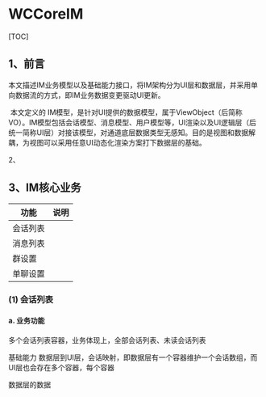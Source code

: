 # WCCoreIM

[TOC]

## 1、前言

​        本文描述IM业务模型以及基础能力接口，将IM架构分为UI层和数据层，并采用单向数据流的方式，即IM业务数据变更驱动UI更新。

​        本文定义的 IM模型，是针对UI提供的数据模型，属于ViewObject（后简称VO）。IM模型包括会话模型、消息模型、用户模型等，UI渲染以及UI逻辑层（后统一简称UI层）对接该模型，对通道底层数据类型无感知。目的是视图和数据解耦，为视图可以采用任意UI动态化渲染方案打下数据层的基础。



2、



## 3、IM核心业务



| 功能     | 说明 |
| -------- | ---- |
| 会话列表 |      |
| 消息列表 |      |
| 群设置   |      |
| 单聊设置 |      |



### (1) 会话列表

#### a. 业务功能

多个会话列表容器，业务体现上，全部会话列表、未读会话列表



基础能力
数据层到UI层，会话映射，即数据层有一个容器维护一个会话数组，而UI层也会存在多个容器，每个容器



数据层的数据





















